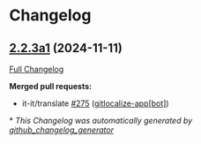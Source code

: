 # Changelog

## [2.2.3a1](https://github.com/OpenVoiceOS/OVOS-workshop/tree/2.2.3a1) (2024-11-11)

[Full Changelog](https://github.com/OpenVoiceOS/OVOS-workshop/compare/2.2.2...2.2.3a1)

**Merged pull requests:**

- it-it/translate [\#275](https://github.com/OpenVoiceOS/OVOS-workshop/pull/275) ([gitlocalize-app[bot]](https://github.com/apps/gitlocalize-app))



\* *This Changelog was automatically generated by [github_changelog_generator](https://github.com/github-changelog-generator/github-changelog-generator)*
